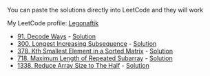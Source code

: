You can paste the solutions directly into LeetCode and they will work

My LeetCode profile: [Legonaftik](https://leetcode.com/Legonaftik)

* [91. Decode Ways](https://leetcode.com/problems/decode-ways/) - [Solution](https://github.com/Legonaftik/LeetCode-Swift/blob/main/Solutions/91.swift)
* [300. Longest Increasing Subsequence](https://leetcode.com/problems/longest-increasing-subsequence/) - [Solution](https://github.com/Legonaftik/LeetCode-Swift/blob/main/Solutions/300.swift)
* [378. Kth Smallest Element in a Sorted Matrix](https://leetcode.com/problems/kth-smallest-element-in-a-sorted-matrix/) - [Solution](https://github.com/Legonaftik/LeetCode-Swift/blob/main/Solutions/378.swift)
* [718. Maximum Length of Repeated Subarray](https://leetcode.com/problems/maximum-length-of-repeated-subarray/) - [Solution](https://github.com/Legonaftik/LeetCode-Swift/blob/main/Solutions/718.swift)
* [1338. Reduce Array Size to The Half](https://leetcode.com/problems/reduce-array-size-to-the-half/) - [Solution](https://github.com/Legonaftik/LeetCode-Swift/blob/main/Solutions/1338.swift)
